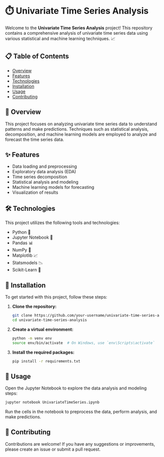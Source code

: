# ⏱️ Univariate Time Series Analysis

Welcome to the **Univariate Time Series Analysis** project! This repository contains a comprehensive analysis of univariate time series data using various statistical and machine learning techniques. 📈

## 📋 Table of Contents
- [Overview](#overview)
- [Features](#features)
- [Technologies](#technologies)
- [Installation](#installation)
- [Usage](#usage)
- [Contributing](#contributing)

## 🌟 Overview
This project focuses on analyzing univariate time series data to understand patterns and make predictions. Techniques such as statistical analysis, decomposition, and machine learning models are employed to analyze and forecast the time series data.

## ✨ Features
- Data loading and preprocessing
- Exploratory data analysis (EDA)
- Time series decomposition
- Statistical analysis and modeling
- Machine learning models for forecasting
- Visualization of results

## 🛠️ Technologies
This project utilizes the following tools and technologies:
- Python 🐍
- Jupyter Notebook 📓
- Pandas 📊
- NumPy 🔢
- Matplotlib 📈
- Statsmodels 📉
- Scikit-Learn 🤖

## 🚀 Installation
To get started with this project, follow these steps:

1. **Clone the repository:**
   ```bash
   git clone https://github.com/your-username/univariate-time-series-analysis.git
   cd univariate-time-series-analysis
   ```

2. **Create a virtual environment:**
   ```bash
   python -m venv env
   source env/bin/activate  # On Windows, use `env\Scripts\activate`
   ```

3. **Install the required packages:**
   ```bash
   pip install -r requirements.txt
   ```

## 📖 Usage
Open the Jupyter Notebook to explore the data analysis and modeling steps:
```bash
jupyter notebook UnivariateTimeSeries.ipynb
```

Run the cells in the notebook to preprocess the data, perform analysis, and make predictions.

## 🤝 Contributing
Contributions are welcome! If you have any suggestions or improvements, please create an issue or submit a pull request.
